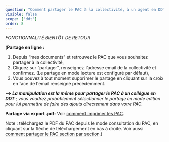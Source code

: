 ```yaml
---
question: "Comment partager le PAC à la collectivité, à un agent en DDT ? "
visible: false
scope: ['ddt']
order: 8
---
```


_FONCTIONNALITÉ BIENTÔT DE RETOUR_

(**Partage en ligne :**
1. Depuis “mes documents” et retrouvez le PAC que vous souhaitez partager à la collectivité,
2. Cliquez sur “partager”, renseignez l’adresse email de la collectivité et confirmez. (Le partage en mode lecture est configuré par défaut),
3. Vous pouvez à tout moment supprimer le partage en cliquant sur la croix en face de l'email renseigné précédemment. 

_**--> La manipulation est la même pour partager le PAC à un collègue en DDT** ; vous voudrez probablement sélectionner _le partage en mode édition_ pour lui permettre de faire des ajouts directement dans votre PAC._

**Partage via export .pdf:** 
Voir [comment imprimer les PAC](https://docurba.beta.gouv.fr/faq?scope=0&recherche=imprimer%20les%20PAC). 




Note : téléchargez le PDF du PAC depuis le mode consultation du PAC, en cliquant sur la flèche de téléchargement en bas à droite. 
Voir aussi [comment partager le PAC section par section](https://docurba.beta.gouv.fr/faq?scope=0&recherche=par%20section).)
